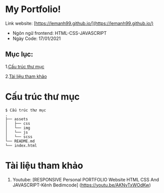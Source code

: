 
# My Portfolio!
Link website:  [https://lemanh99.github.io/](https://lemanh99.github.io/)
- Ngôn ngữ frontend: HTML-CSS-JAVASCRIPT
- Ngày Code: 17/01/2021
## Mục lục:
1.[Cấu trúc thư mục ](#p1)

2.[Tài liệu tham khảo](#p2)
<a id="p1"></a> 
# Cấu trúc thư mục
```
$ Cấu trúc thư mục
.
├── assets
│   ├── css
│   └── img
│   └── js
│   └── scss
└── README.md
└── index.html

```

<a id="p2"></a> 
# Tài liệu tham khảo

1. Youtube: [RESPONSIVE Personal PORTFOLIO Website HTML CSS And JAVASCRIPT-Kênh Bedimcode] (https://youtu.be/AKNvTxWOdKw)
